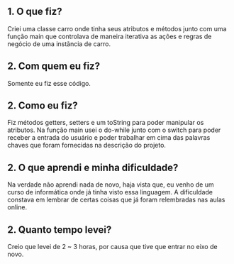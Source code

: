 ## 1. O que fiz?
Criei uma classe carro onde tinha seus atributos e métodos junto com uma função main que controlava de maneira iterativa as ações e regras de negócio de uma instãncia de carro.
## 2. Com quem eu fiz?
Somente eu fiz esse código.
## 2. Como eu fiz?
Fiz métodos getters, setters e um toString para poder manipular os atributos.
Na função main usei o do-while junto com o switch para poder receber a entrada do usuário e poder trabalhar em cima das palavras chaves que foram fornecidas na descrição do projeto.
## 2. O que aprendi e minha dificuldade?
Na verdade não aprendi nada de novo, haja vista que, eu venho de um curso de informática onde já tinha visto essa linguagem.
A dificuldade constava em lembrar de certas coisas que já foram relembradas nas aulas online.
## 2. Quanto tempo levei?
Creio que levei de 2 ~ 3 horas, por causa que tive que entrar no eixo de novo.
